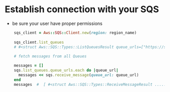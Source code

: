
# Establish connection with your SQS 

* be sure your user have proper permissions

```ruby
    sqs_client = Aws::SQS::Client.new(region: region_name)
    
    sqs_client.list_queues
    # #<struct Aws::SQS::Types::ListQueuesResult queue_urls=["https://sqs.eu-west-1.amazonaws.com/6666666666/my-sqs-queue-name"]>
    
    # fetch messages from all Queues

    messages = []
    sqs.list_queues.queue_urls.each do |queue_url|
      messages << sqs.receive_message(queue_url: queue_url)
    end  
    messages  #  [ #<struct Aws::SQS::Types::ReceiveMessageResult .....>, ]
```
